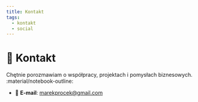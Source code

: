 ```yaml
---
title: Kontakt
tags:
  - kontakt
  - social
---
```


# 📒 Kontakt

Chętnie porozmawiam o współpracy, projektach i pomysłach biznesowych. :material/notebook-outline:

- 📧 **E-mail**: [marekprocek@gmail.com](mailto:marekprocek@gmail.com)